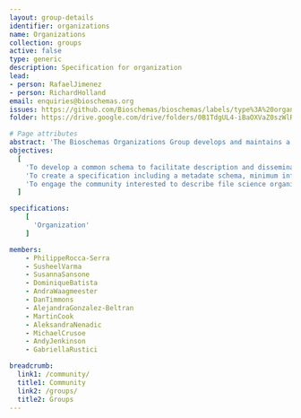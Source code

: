 ```yaml
---
layout: group-details
identifier: organizations
name: Organizations
collection: groups
active: false
type: generic
description: Specification for organization
lead: 
- person: RafaelJimenez
- person: RichardHolland
email: enquiries@bioschemas.org
issues: https://github.com/Bioschemas/bioschemas/labels/type%3A%20organization
folder: https://drive.google.com/drive/folders/0B1TdgUL4-iBaOXVaZ0szWlRQc2M

# Page attributes
abstract: 'The Bioschemas Organizations Group develops and maintains a community specification for describing life science organizations.'
objectives:
  [
    'To develop a common schema to facilitate description and dissemination of life science organizations as an extension of <a href="http://schema.org/">schema.org</a>.',
    'To create a specification including a metadate schema, minimum information guidelines, recommended vocabularies as well as documentation and examples about how to use the schema.',
    'To engage the community interested to describe file science organizations to participate and shape the specification.'
  ]

specifications:
    [
      'Organization'
    ]

members:
    - PhilippeRocca-Serra
    - SusheelVarma
    - SusannaSansone
    - DominiqueBatista
    - AndraWaagmeester
    - DanTimmons
    - AlejandraGonzalez-Beltran
    - MartinCook
    - AleksandraNenadic
    - MichaelCrusoe
    - AndyJenkinson
    - GabriellaRustici

breadcrumb:
  link1: /community/
  title1: Community
  link2: /groups/
  title2: Groups
---
```

